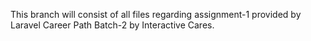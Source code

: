 This branch will consist of all files regarding assignment-1 provided by Laravel Career Path Batch-2 by Interactive Cares.
